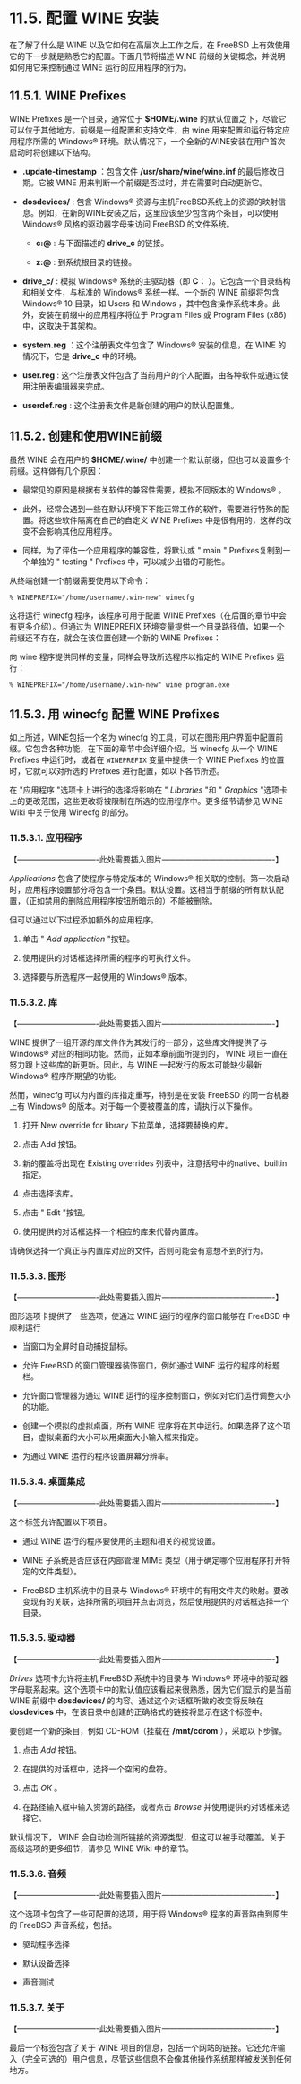 # 11.5. 配置 WINE 安装

在了解了什么是 WINE 以及它如何在高层次上工作之后，在 FreeBSD 上有效使用它的下一步就是熟悉它的配置。下面几节将描述 WINE 前缀的关键概念，并说明如何用它来控制通过 WINE 运行的应用程序的行为。

## 11.5.1. WINE Prefixes
WINE Prefixes 是一个目录，通常位于 **$HOME/.wine** 的默认位置之下，尽管它可以位于其他地方。前缀是一组配置和支持文件，由 wine 用来配置和运行特定应用程序所需的 Windows® 环境。默认情况下，一个全新的WINE安装在用户首次启动时将创建以下结构。

- **.update-timestamp** ：包含文件 **/usr/share/wine/wine.inf** 的最后修改日期。它被 WINE 用来判断一个前缀是否过时，并在需要时自动更新它。

- **dosdevices/** : 包含 Windows® 资源与主机FreeBSD系统上的资源的映射信息。例如，在新的WINE安装之后，这里应该至少包含两个条目，可以使用 Windows® 风格的驱动器字母来访问 FreeBSD 的文件系统。

    - **c:@** : 与下面描述的 **drive_c** 的链接。

    - **z:@** : 到系统根目录的链接。

- **drive_c/** : 模拟 Windows® 系统的主驱动器（即 **C：** ）。它包含一个目录结构和相关文件，与标准的 Windows® 系统一样。一个新的 WINE 前缀将包含 Windows® 10 目录，如 Users 和 Windows ，其中包含操作系统本身。此外，安装在前缀中的应用程序将位于 Program Files 或 Program Files (x86) 中，这取决于其架构。

- **system.reg** ：这个注册表文件包含了 Windows® 安装的信息，在 WINE 的情况下，它是 **drive_c** 中的环境。

- **user.reg** : 这个注册表文件包含了当前用户的个人配置，由各种软件或通过使用注册表编辑器来完成。

- **userdef.reg** : 这个注册表文件是新创建的用户的默认配置集。

## 11.5.2. 创建和使用WINE前缀
虽然 WINE 会在用户的 **$HOME/.wine/** 中创建一个默认前缀，但也可以设置多个前缀。这样做有几个原因：

- 最常见的原因是根据有关软件的兼容性需要，模拟不同版本的 Windows® 。

- 此外，经常会遇到一些在默认环境下不能正常工作的软件，需要进行特殊的配置。将这些软件隔离在自己的自定义 WINE Prefixes 中是很有用的，这样的改变不会影响其他应用程序。

- 同样，为了评估一个应用程序的兼容性，将默认或 " main " Prefixes复制到一个单独的 " testing " Prefixes 中，可以减少出错的可能性。

从终端创建一个前缀需要使用以下命令：
```
% WINEPREFIX="/home/username/.win-new" winecfg
```
这将运行 winecfg 程序，该程序可用于配置 WINE Prefixes（在后面的章节中会有更多介绍）。但通过为 WINEPREFIX 环境变量提供一个目录路径值，如果一个前缀还不存在，就会在该位置创建一个新的 WINE Prefixes：

向 wine 程序提供同样的变量，同样会导致所选程序以指定的 WINE Prefixes 运行：
```
% WINEPREFIX="/home/username/.win-new" wine program.exe
```
## 11.5.3. 用 winecfg 配置 WINE Prefixes
如上所述，WINE包括一个名为 winecfg 的工具，可以在图形用户界面中配置前缀。它包含各种功能，在下面的章节中会详细介绍。当 winecfg 从一个 WINE Prefixes 中运行时，或者在 `WINEPREFIX` 变量中提供一个 WINE Prefixes 的位置时，它就可以对所选的 Prefixes 进行配置，如以下各节所述。

在 "应用程序 "选项卡上进行的选择将影响在 " *Libraries* "和 " *Graphics* "选项卡上的更改范围，这些更改将被限制在所选的应用程序中。更多细节请参见 WINE Wiki 中关于使用 Winecfg 的部分。

### 11.5.3.1. 应用程序
【——————————-此处需要插入图片­——————————————-】

 *Applications* 包含了使程序与特定版本的 Windows® 相关联的控制。第一次启动时，应用程序设置部分将包含一个条目。默认设置。这相当于前缀的所有默认配置，（正如禁用的删除应用程序按钮所暗示的）不能被删除。

但可以通过以下过程添加额外的应用程序。

1. 单击 " *Add application* "按钮。

2. 使用提供的对话框选择所需的程序的可执行文件。

3. 选择要与所选程序一起使用的 Windows® 版本。

### 11.5.3.2. 库
【——————————-此处需要插入图片­——————————————-】

WINE 提供了一组开源的库文件作为其发行的一部分，这些库文件提供了与 Windows® 对应的相同功能。然而，正如本章前面所提到的， WINE 项目一直在努力跟上这些库的新更新。因此，与 WINE 一起发行的版本可能缺少最新 Windows® 程序所期望的功能。

然而，winecfg 可以为内置的库指定重写，特别是在安装 FreeBSD 的同一台机器上有 Windows® 的版本。对于每一个要被覆盖的库，请执行以下操作。

1. 打开 New override for library 下拉菜单，选择要替换的库。

2. 点击 Add 按钮。

3. 新的覆盖将出现在 Existing overrides 列表中，注意括号中的native、builtin指定。

4. 点击选择该库。

5. 点击 " Edit "按钮。

6. 使用提供的对话框选择一个相应的库来代替内置库。

请确保选择一个真正与内置库对应的文件，否则可能会有意想不到的行为。

### 11.5.3.3. 图形
【——————————-此处需要插入图片­——————————————-】

图形选项卡提供了一些选项，使通过 WINE 运行的程序的窗口能够在 FreeBSD 中顺利运行

- 当窗口为全屏时自动捕捉鼠标。

- 允许 FreeBSD 的窗口管理器装饰窗口，例如通过 WINE 运行的程序的标题栏。

- 允许窗口管理器为通过 WINE 运行的程序控制窗口，例如对它们运行调整大小的功能。

- 创建一个模拟的虚拟桌面，所有 WINE 程序将在其中运行。如果选择了这个项目，虚拟桌面的大小可以用桌面大小输入框来指定。

- 为通过 WINE 运行的程序设置屏幕分辨率。

### 11.5.3.4. 桌面集成
【——————————-此处需要插入图片­——————————————-】

这个标签允许配置以下项目。

- 通过 WINE 运行的程序要使用的主题和相关的视觉设置。

-  WINE 子系统是否应该在内部管理 MIME 类型（用于确定哪个应用程序打开特定的文件类型）。

-  FreeBSD 主机系统中的目录与 Windows® 环境中的有用文件夹的映射。要改变现有的关联，选择所需的项目并点击浏览，然后使用提供的对话框选择一个目录。

### 11.5.3.5. 驱动器
【——————————-此处需要插入图片­——————————————-】

 *Drives* 选项卡允许将主机 FreeBSD 系统中的目录与 Windows® 环境中的驱动器字母联系起来。这个选项卡中的默认值应该看起来很熟悉，因为它们显示的是当前 WINE 前缀中 **dosdevices/** 的内容。通过这个对话框所做的改变将反映在 **dosdevices** 中，在该目录中创建的正确格式的链接将显示在这个标签中。

要创建一个新的条目，例如 CD-ROM（挂载在 **/mnt/cdrom** ），采取以下步骤。

1. 点击 _Add_ 按钮。

2. 在提供的对话框中，选择一个空闲的盘符。

3. 点击 *OK* 。

4. 在路径输入框中输入资源的路径，或者点击 _Browse_ 并使用提供的对话框来选择它。

默认情况下， WINE 会自动检测所链接的资源类型，但这可以被手动覆盖。关于高级选项的更多细节，请参见 WINE Wiki 中的章节。

### 11.5.3.6. 音频
【——————————-此处需要插入图片­——————————————-】

这个选项卡包含了一些可配置的选项，用于将 Windows® 程序的声音路由到原生的 FreeBSD 声音系统，包括。

- 驱动程序选择

- 默认设备选择

- 声音测试

### 11.5.3.7. 关于
【——————————-此处需要插入图片­——————————————-】

最后一个标签包含了关于 WINE 项目的信息，包括一个网站的链接。它还允许输入（完全可选的）用户信息，尽管这些信息不会像其他操作系统那样被发送到任何地方。
